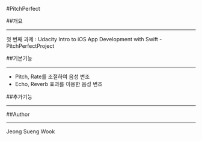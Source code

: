 #PitchPerfect

##개요

---
첫 번째 과제 : Udacity Intro to iOS App Development with Swift - PitchPerfectProject

##기본기능

---
- Pitch, Rate를 조절하여 음성 변조
- Echo, Reverb 효과를 이용한 음성 변조


##추가기능

---

##Author

---
Jeong Sueng Wook
